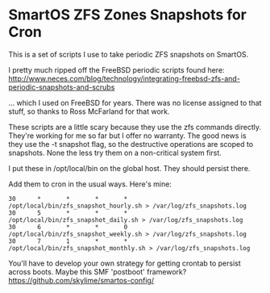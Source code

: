 SmartOS ZFS Zones Snapshots for Cron
=====================

This is a set of scripts I use to take periodic ZFS snapshots on SmartOS.

I pretty much ripped off the FreeBSD periodic scripts found here:
http://www.neces.com/blog/technology/integrating-freebsd-zfs-and-periodic-snapshots-and-scrubs

... which I used on FreeBSD for years.  There was no license assigned to that stuff, so thanks to Ross McFarland for that work.

These scripts are a little scary because they use the zfs commands directly. They're working for me so far but I offer no warranty.  The good news is they use the -t snapshot flag, so the destructive operations are scoped to snapshots.  None the less try them on a non-critical system first.

I put these in /opt/local/bin on the global host.  They should persist there.

Add them to cron in the usual ways.  Here's mine:

```
30      *       *       *       *       /opt/local/bin/zfs_snapshot_hourly.sh > /var/log/zfs_snapshots.log
30      5       *       *       *       /opt/local/bin/zfs_snapshot_daily.sh > /var/log/zfs_snapshots.log
30      6       *       *       0       /opt/local/bin/zfs_snapshot_weekly.sh > /var/log/zfs_snapshots.log
30      7       1       *       *       /opt/local/bin/zfs_snapshot_monthly.sh > /var/log/zfs_snapshots.log
```

You'll have to develop your own strategy for getting crontab to persist across boots.  Maybe this SMF 'postboot' framework? https://github.com/skylime/smartos-config/
